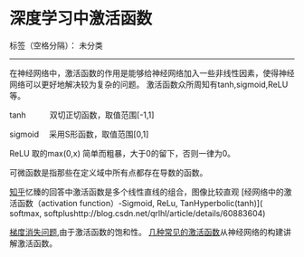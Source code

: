﻿# 深度学习中激活函数

标签（空格分隔）： 未分类

---


在神经网络中，激活函数的作用是能够给神经网络加入一些非线性因素，使得神经网络可以更好地解决较为复杂的问题。
激活函数众所周知有tanh,sigmoid,ReLU等。

tanh　　　双切正切函数，取值范围[-1,1]

sigmoid　 采用S形函数，取值范围[0,1]

ReLU  取的max(0,x)    简单而粗暴，大于0的留下，否则一律为0。

可微函数是指那些在定义域中所有点都存在导数的函数。

[知乎](https://www.zhihu.com/question/22334626)忆臻的回答中激活函数是多个线性直线的组合，图像比较直观
[经网络中的激活函数（activation function）-Sigmoid, ReLu, TanHyperbolic(tanh)]( softmax, softplushttp://blog.csdn.net/qrlhl/article/details/60883604)

[梯度消失问题](http://www.cnblogs.com/rgvb178/p/6055213.html),由于激活函数的饱和性。
[几种常见的激活函数](http://blog.csdn.net/u014365862/article/details/52710698)从神经网络的构建讲解激活函数。